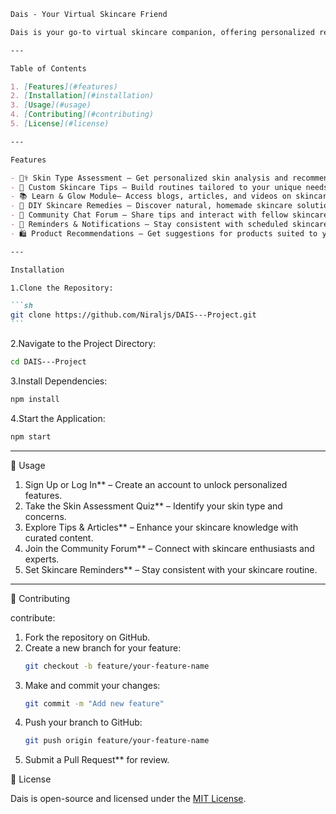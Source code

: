````md
Dais - Your Virtual Skincare Friend

Dais is your go-to virtual skincare companion, offering personalized recommendations, educational resources, and a supportive community.Whether you're new to skincare or looking to refine your routine, Dais helps you make informed decisions for healthier skin!

---

Table of Contents

1. [Features](#features)
2. [Installation](#installation)
3. [Usage](#usage)
4. [Contributing](#contributing)
5. [License](#license)

---

Features

- 🧑‍⚕ Skin Type Assessment – Get personalized skin analysis and recommendations.
- 🛁 Custom Skincare Tips – Build routines tailored to your unique needs.
- 📚 Learn & Glow Module– Access blogs, articles, and videos on skincare.
- 🏡 DIY Skincare Remedies – Discover natural, homemade skincare solutions.
- 💬 Community Chat Forum – Share tips and interact with fellow skincare lovers.
- 🔔 Reminders & Notifications – Stay consistent with scheduled skincare reminders.
- 🛍 Product Recommendations – Get suggestions for products suited to your skin type.

---

Installation

1️.Clone the Repository:

```sh
git clone https://github.com/Niraljs/DAIS---Project.git
```
````

2️.Navigate to the Project Directory:

```sh
cd DAIS---Project
```

3.Install Dependencies:

```sh
npm install
```

4️.Start the Application:

```sh
npm start
```

---

🚀 Usage

1. Sign Up or Log In\*\* – Create an account to unlock personalized features.
2. Take the Skin Assessment Quiz\*\* – Identify your skin type and concerns.
3. Explore Tips & Articles\*\* – Enhance your skincare knowledge with curated content.
4. Join the Community Forum\*\* – Connect with skincare enthusiasts and experts.
5. Set Skincare Reminders\*\* – Stay consistent with your skincare routine.

---

🤝 Contributing

contribute:

1. Fork the repository on GitHub.
2. Create a new branch for your feature:
   ```sh
   git checkout -b feature/your-feature-name
   ```
3. Make and commit your changes:
   ```sh
   git commit -m "Add new feature"
   ```
4. Push your branch to GitHub:
   ```sh
   git push origin feature/your-feature-name
   ```
5. Submit a Pull Request** for review.

📜 License

Dais is open-source and licensed under the [MIT License](LICENSE).
